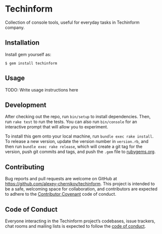 # Techinform

Collection of console tools, useful for everyday tasks in Techinform company.

## Installation

Install gem yourself as:

    $ gem install techinform

## Usage

TODO: Write usage instructions here

## Development

After checking out the repo, run `bin/setup` to install dependencies. Then, run `rake test` to run the tests. You can also run `bin/console` for an interactive prompt that will allow you to experiment.

To install this gem onto your local machine, run `bundle exec rake install`. To release a new version, update the version number in `version.rb`, and then run `bundle exec rake release`, which will create a git tag for the version, push git commits and tags, and push the `.gem` file to [rubygems.org](https://rubygems.org).

## Contributing

Bug reports and pull requests are welcome on GitHub at https://github.com/alexey-chernikov/techinform. This project is intended to be a safe, welcoming space for collaboration, and contributors are expected to adhere to the [Contributor Covenant](http://contributor-covenant.org) code of conduct.

## Code of Conduct

Everyone interacting in the Techinform project’s codebases, issue trackers, chat rooms and mailing lists is expected to follow the [code of conduct](https://github.com/[USERNAME]/techinform/blob/master/CODE_OF_CONDUCT.md).
